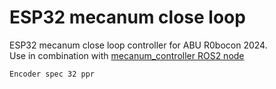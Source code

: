 # ESP32 mecanum close loop

ESP32 mecanum close loop controller for ABU R0bocon 2024.  
Use in combination with [mecanum_controller ROS2 node](https://github.com/E12-CO/mecanum_controller)

```Encoder spec 32 ppr```